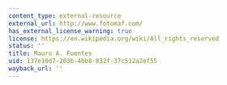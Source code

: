 ```yaml
---
content_type: external-resource
external_url: http://www.fotomaf.com/
has_external_license_warning: true
license: https://en.wikipedia.org/wiki/All_rights_reserved
status: ''
title: Mauro A. Fuentes
uid: 137e10d7-203b-4bb8-832f-37c512a2ef55
wayback_url: ''
---
```

